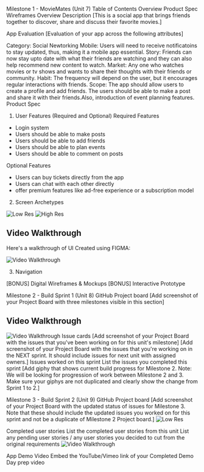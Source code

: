 Milestone 1 - MovieMates (Unit 7)
Table of Contents
Overview
Product Spec
Wireframes
Overview
Description
[This is a social app that brings friends together to discover, share and discuss their favorite movies.]

App Evaluation
[Evaluation of your app across the following attributes]

Category: Social Newtorking
Mobile: Users will need to receive notificatoins to stay updated, thus, making it a mobile app essential.
Story: Friends can now stay upto date with what their friends are watching and they can also help recommend new content to watch.
Market: Any one who watches movies or tv shows and wants to share their thoughts with their friends or community. 
Habit: The frequency will depend on the user, but it encourages regular interactions with friends.
Scope: The app should allow users to create a profile and add friends. The users should be able to make a post and share it with their friends.Also, introduction of event planning features.
Product Spec
1. User Features (Required and Optional)
Required Features
- Login system
- Users should be able to make posts
- Users should be able to add friends
- Users should be able to plan events
- Users should be able to comment on posts

Optional Features
- Users can buy tickets directly from the app
- Users can chat with each other directly
- offer premium features like ad-free experience or a subscription model

2. Screen Archetypes
<img src='lowResWireframe.jpg' title='Low Res Wireframe' width='' alt='Low Res' />
<img src='HighResWireFrame.JPG' title='High Res Wireframe' width='' alt='High Res'/>

## Video Walkthrough

Here's a walkthrough of UI Created using FIGMA:

<img src='https://github.com/MovieMatesApp/MovieMates/blob/main/Milestone1.gif' title='Video Walkthrough' width='' alt='Video Walkthrough' />


3. Navigation


[BONUS] Digital Wireframes & Mockups
[BONUS] Interactive Prototype

Milestone 2 - Build Sprint 1 (Unit 8)
GitHub Project board
[Add screenshot of your Project Board with three milestones visible in this section] 
## Video Walkthrough
<img src='https://github.com/MovieMatesApp/MovieMates/blob/main/VideoWalkthrough.gif' title='Video Walkthrough' width='' alt='Video Walkthrough' />
Issue cards
[Add screenshot of your Project Board with the issues that you've been working on for this unit's milestone] 
[Add screenshot of your Project Board with the issues that you're working on in the NEXT sprint. It should include issues for next unit with assigned owners.] 
Issues worked on this sprint
List the issues you completed this sprint
[Add giphy that shows current build progress for Milestone 2. Note: We will be looking for progression of work between Milestone 2 and 3. Make sure your giphys are not duplicated and clearly show the change from Sprint 1 to 2.]

Milestone 3 - Build Sprint 2 (Unit 9)
GitHub Project board
[Add screenshot of your Project Board with the updated status of issues for Milestone 3. Note that these should include the updated issues you worked on for this sprint and not be a duplicate of Milestone 2 Project board.] 
<img src='Project Board' title='Project Board' width='' alt='Low Res' />


Completed user stories
List the completed user stories from this unit
List any pending user stories / any user stories you decided to cut from the original requirements
<img src='https://github.com/MovieMatesApp/MovieMates/blob/main/Milestone3.gif' title='Video Walkthrough' width='' alt='Video Walkthrough' />

App Demo Video
Embed the YouTube/Vimeo link of your Completed Demo Day prep video
